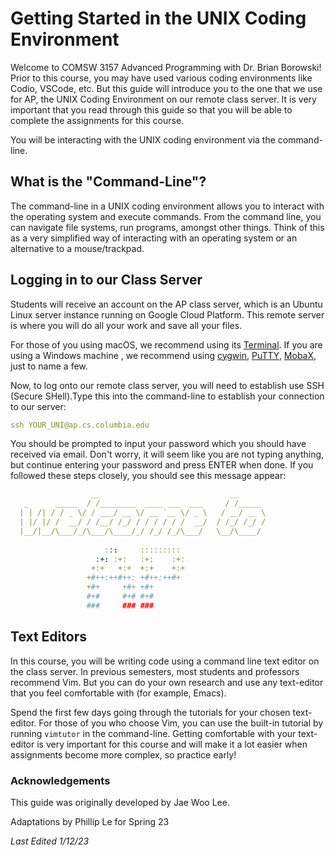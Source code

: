 # Getting Started in the UNIX Coding Environment

Welcome to COMSW 3157 Advanced Programming with Dr. Brian Borowski! Prior to this course, you may have used various coding environments like Codio, VSCode, etc. But this guide will introduce you to the one that we use for AP, the UNIX Coding Environment on our remote class server. It is very important that you read through this guide so that you will be able to complete the assignments for this course. 

You will be interacting with the UNIX coding environment via the command-line. 

## What is the "Command-Line"?
The command-line in a UNIX coding environment allows you to interact with the operating system and execute commands. From the command line, you can navigate file systems, run programs, amongst other things. Think of this as a very simplified way of interacting with an operating system or an alternative to a mouse/trackpad. 

## Logging in to our Class Server 
Students will receive an account on the AP class server, which is an Ubuntu Linux server instance running on Google Cloud Platform. This remote server is where you will do all your work and save all your files. 

For those of you using macOS, we recommend using its [Terminal](https://support.apple.com/guide/terminal/welcome/mac). If you are using a Windows machine , we recommend using [cygwin](https://www.cygwin.com/), [PuTTY](https://www.putty.org/), [MobaX](https://mobaxterm.mobatek.net/), just to name a few. 

Now, to log onto our remote class server, you will need to establish use SSH (Secure SHell).Type this into the command-line to establish your connection to our server: 

```yaml
ssh YOUR_UNI@ap.cs.columbia.edu
```
You should be prompted to input your password which you should have received via email. Don't worry, it will seem like you are not typing anything, but continue entering your password and press ENTER when done. If you followed these steps closely, you should see this message appear: 
```yaml
                  __                             __      
   _      _____  / /________  ____ ___  ___     / /_____ 
  | | /| / / _ \/ / ___/ __ \/ __ `__ \/ _ \   / __/ __ \
  | |/ |/ /  __/ / /__/ /_/ / / / / / /  __/  / /_/ /_/ /
  |__/|__/\___/_/\___/\____/_/ /_/ /_/\___/   \__/\____/ 
                                                       
                     :::     :::::::::  
                   :+: :+:   :+:    :+: 
                  +:+   +:+  +:+    +:+ 
                 +#++:++#++: +#++:++#+  
                 +#+     +#+ +#+        
                 #+#     #+# #+#        
                 ###     ### ###        

```

## Text Editors
In this course, you will be writing code using a command line text editor on the class server. In previous semesters, most students and professors recommend Vim. But you can do your own research and use any text-editor that you feel comfortable with (for example, Emacs). 

Spend the first few days going through the tutorials for your chosen text-editor. For those of you who choose Vim, you can use the built-in tutorial by running `vimtutor` in the command-line. Getting comfortable with your text-editor is very important for this course and will make it a lot easier when assignments become more complex, so practice early! 


### Acknowledgements 
This guide was originally developed by Jae Woo Lee. 

Adaptations by Phillip Le for Spring 23

_Last Edited 1/12/23_
